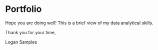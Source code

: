 # Portfolio

Hope you are doing well! This is a brief view of my data analytical skills.

Thank you for your time,

Logan Samples
